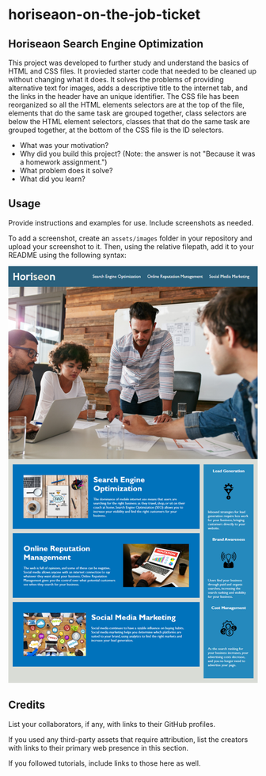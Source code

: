 # horiseaon-on-the-job-ticket
## Horiseaon Search Engine Optimization


This project was developed to further study and understand the basics of HTML and CSS files. It provieded starter code that needed to be cleaned up without changing what it does. It solves the problems of providing alternative text for images, adds a descriptive title to the internet tab, and the links in the header have an unique identifier. The CSS file has been reorganized so all the HTML elements selectors are at the top of the file, elements that do the same task are grouped together, class selectors are below the HTML element selectors, classes that that do the same task are grouped together, at the bottom of the CSS file is the ID selectors. 


- What was your motivation?
- Why did you build this project? (Note: the answer is not "Because it was a homework assignment.")
- What problem does it solve?
- What did you learn?


## Usage

Provide instructions and examples for use. Include screenshots as needed.

To add a screenshot, create an `assets/images` folder in your repository and upload your screenshot to it. Then, using the relative filepath, add it to your README using the following syntax:

<img alt="screenshot of the website" src="assets/images/01-html-css-git-homework-demo.png">

## Credits

List your collaborators, if any, with links to their GitHub profiles.

If you used any third-party assets that require attribution, list the creators with links to their primary web presence in this section.

If you followed tutorials, include links to those here as well.